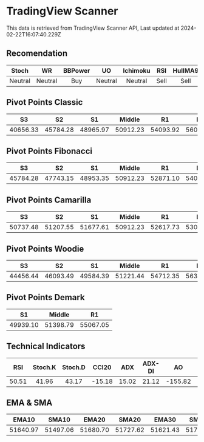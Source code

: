 # TradingView Scanner
This data is retrieved from TradingView Scanner API, Last updated at 2024-02-22T16:07:40.229Z

## Recomendation
| Stoch | WR | BBPower | UO | Ichimoku | RSI | HullMA9 |
| :---: | :---: | :---: | :---: | :---: | :---: | :---: |
| Neutral | Neutral | Buy | Neutral | Neutral | Sell | Sell |

## Pivot Points Classic
| S3 | S2 | S1 | Middle | R1 | R2 | R3 |
| :---: | :---: | :---: | :---: | :---: | :---: | :---: |
| 40656.33 | 45784.28 | 48965.97 | 50912.23 | 54093.92 | 56040.18 | 61168.13 |

## Pivot Points Fibonacci
| S3 | S2 | S1 | Middle | R1 | R2 | R3 |
| :---: | :---: | :---: | :---: | :---: | :---: | :---: |
| 45784.28 | 47743.15 | 48953.35 | 50912.23 | 52871.10 | 54081.30 | 56040.18 |

## Pivot Points Camarilla
| S3 | S2 | S1 | Middle | R1 | R2 | R3 |
| :---: | :---: | :---: | :---: | :---: | :---: | :---: |
| 50737.48 | 51207.55 | 51677.61 | 50912.23 | 52617.73 | 53087.79 | 53557.86 |

## Pivot Points Woodie
| S3 | S2 | S1 | Middle | R1 | R2 | R3 |
| :---: | :---: | :---: | :---: | :---: | :---: | :---: |
| 44456.44 | 46093.49 | 49584.39 | 51221.44 | 54712.35 | 56349.39 | 59840.30 |

## Pivot Points Demark
| S1 | Middle | R1 |
| :---: | :---: | :---: |
| 49939.10 | 51398.79 | 55067.05 |

## Technical Indicators
| RSI | Stoch.K | Stoch.D | CCI20 | ADX | ADX-DI | AO | Mom | MACD | MACD | W.R | HullMA9 |
| :---: | :---: | :---: | :---: | :---: | :---: | :---: | :---: | :---: | :---: | :---: | :---: |
| 50.51 | 41.96 | 43.17 | -15.18 | 15.02 | 21.12 | -155.82 | -324.24 | -9.15 | 17.86 | -55.89 | 51750.84 |

## EMA & SMA
| EMA10 | SMA10 | EMA20 | SMA20 | EMA30 | SMA30 | EMA50 | SMA50 | EMA100 | SMA100 | EMA200 | SMA200 |
| :---: | :---: | :---: | :---: | :---: | :---: | :---: | :---: | :---: | :---: | :---: | :---: |
| 51640.97 | 51497.06 | 51680.70 | 51727.62 | 51621.43 | 51793.42 | 51178.85 | 51839.24 | 49546.02 | 49340.56 | 47257.49 | 45605.27 |